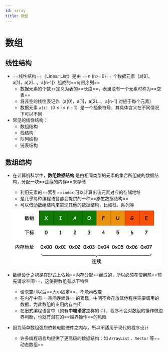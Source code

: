```yaml
---
id: array
title: 数组
---
```

# 数组

## 线性结构

- ==线性结构==（Linear List）是由 ==n (n>=0)== 个数据元素（a[0]，a[1]，a[2]…，a[n-1]）组成的==有限序列==
  - 数据元素的个数 n 定义为表的==长度==，表里没有一个元素时称为==空表==
  - 将非空的线性表记作（a[0]，a[1]，a[2]…，a[n-1] 对应于每个元素）
  - 数据元素 `a[i]`（0 ≤ i ≤ n - 1）是一个抽象符号，其具体含义在不同情况下可以不同
- 常见的线性结构：
  - 数组结构
  - 栈结构
  - 队列结构
  - 链表结构



## 数组结构

- 在计算机科学中，**数组数据结构** 是由相同类型的元素的集合所组成的数据结构，分配一块==连续的内存==来存储

  - 利用元素的==索引==`index` 可以计算出该元素对应的存储地址
  - 是几乎每种编程语言都会提供的一种==原生数据结构==
  - 可以借助数组结构来实现其他的数据结构，比如栈、队列等

  <img src="./images/image-20240117231759498.png" alt="image-20240117231759498" style="zoom: 67%;" />

- 数组设计之初是在形式上依赖==内存分配==而成的，所以必须在使用前==预先请求空间==，这使得数组有以下特性
  - 请求空间以后==大小固定==，不能再改变
  - 在内存中有==空间连续性==的表现，中间不会存放其他程序需要调用的数据，为此数组的专用内存空间
  - 在旧式编程语言中（如有**中端语言**之称的 C），程序不会对数组的操作做边界判断，也就有潜在的==越界操作==的风险
- 因为简单数组强烈依赖电脑硬件之内存，所以不适用于现代的程序设计
  - 许多编程语言均提供了更高级的数据结构：如 `ArrayList` 、`Vector` 等==动态数组==

